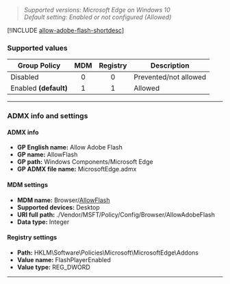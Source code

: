 <!-- ## Allow Adobe Flash -->
>*Supported versions: Microsoft Edge on Windows 10*<br>
>*Default setting:  Enabled or not configured (Allowed)*

[!INCLUDE [allow-adobe-flash-shortdesc](../shortdesc/allow-adobe-flash-shortdesc.md)]

### Supported values

|Group Policy  |MDM |Registry |Description |
|---|:---:|:---:|---|
|Disabled |0 |0 |Prevented/not allowed |
|Enabled **(default)** |1 |1 |Allowed |
--- 

### ADMX info and settings

#### ADMX info
- **GP English name:** Allow Adobe Flash
- **GP name:** AllowFlash
- **GP path:** Windows Components/Microsoft Edge
- **GP ADMX file name:** MicrosoftEdge.admx

#### MDM settings
- **MDM name:** Browser/[AllowFlash](https://docs.microsoft.com/en-us/windows/client-management/mdm/policy-csp-browser\#browser-allowflash)
- **Supported devices:** Desktop
- **URI full path:** ./Vendor/MSFT/Policy/Config/Browser/AllowAdobeFlash 
- **Data type:** Integer

#### Registry settings
- **Path:** HKLM\Software\Policies\Microsoft\MicrosoftEdge\Addons 
- **Value name:** FlashPlayerEnabled
- **Value type:** REG_DWORD

<hr>
